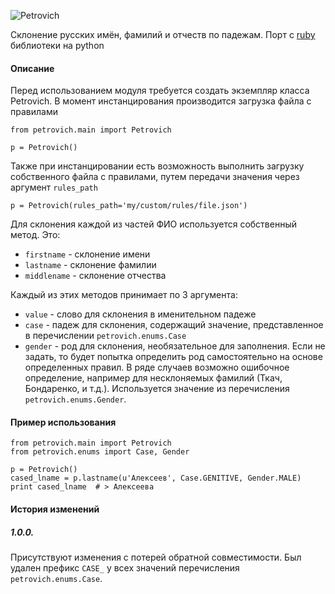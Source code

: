 ![Petrovich](petrovich.png)

Склонение русских имён, фамилий и отчеств по падежам.
Порт с [ruby](https://github.com/petrovich/petrovich-ruby) библиотеки на python


#### Описание

Перед использованием модуля требуется создать экземпляр класса Petrovich.
В момент инстанцирования производится загрузка файла с правилами

    from petrovich.main import Petrovich
    
    p = Petrovich()
    
Также при инстанцировании есть возможность выполнить загрузку собственного файла с правилами, путем передачи значения через аргумент `rules_path`

    p = Petrovich(rules_path='my/custom/rules/file.json')

Для склонения каждой из частей ФИО используется собственный метод. Это:

- `firstname`   - склонение имени
- `lastname`    - склонение фамилии
- `middlename`  - склонение отчества

Каждый из этих методов принимает по 3 аргумента:

- `value` - слово для склонения в именительном падеже
- `case` - падеж для склонения, содержащий значение, представленное в перечислении `petrovich.enums.Case`
- `gender` - род для склонения, необязательное для заполнения. Если не задать, то будет попытка определить род самостоятельно на основе определенных правил. В ряде случаев возможно ошибочное определение, например для несклоняемых фамилий (Ткач, Бондаренко, и т.д.). Используется значение из перечисления `petrovich.enums.Gender`.


#### Пример использования

    from petrovich.main import Petrovich
    from petrovich.enums import Case, Gender
    
    p = Petrovich()
    cased_lname = p.lastname(u'Алексеев', Case.GENITIVE, Gender.MALE)
    print cased_lname  # > Алексеева
    
    
#### История изменений
##### 1.0.0. 
Присутствуют изменения с потерей обратной совместимости. 
Был удален префикс `CASE_` у всех значений перечисления `petrovich.enums.Case`.
